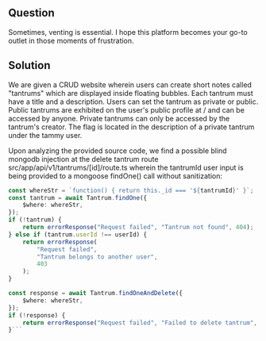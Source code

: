 ## Question 
Sometimes, venting is essential. I hope this platform becomes your go-to outlet in those moments of frustration.

## Solution
We are given a CRUD website wherein users can create short notes called "tantrums" which are displayed inside floating bubbles. Each tantrum must have a title and a description. Users can set the tantrum as private or public. Public tantrums are exhibited on the user's public profile at /<username> and can be accessed by anyone. Private tantrums can only be accessed by the tantrum's creator. The flag is located in the description of a private tantrum under the tammy user.

Upon analyzing the provided source code, we find a possible blind mongodb injection at the delete tantrum route src/app/api/v1/tantrums/[id]/route.ts wherein the tantrumId user input is being provided to a mongoose findOne() call without sanitization:

```typescript
const whereStr = `function() { return this._id === '${tantrumId}' }`;
const tantrum = await Tantrum.findOne({
    $where: whereStr,
});
if (!tantrum) {
    return errorResponse("Request failed", "Tantrum not found", 404);
} else if (tantrum.userId !== userId) {
    return errorResponse(
        "Request failed",
        "Tantrum belongs to another user",
        403
    );
}

const response = await Tantrum.findOneAndDelete({
    $where: whereStr,
});
if (!response) {
    return errorResponse("Request failed", "Failed to delete tantrum", 500);
}```
